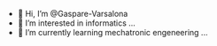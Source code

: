 - 👋 Hi, I’m @Gaspare-Varsalona
- 👀 I’m interested in informatics ...
- 🌱 I’m currently learning mechatronic engeneering ...

<!---
Gaspare-Varsalona/Gaspare-Varsalona is a ✨ special ✨ repository because its `README.md` (this file) appears on your GitHub profile.
You can click the Preview link to take a look at your changes.
--->
